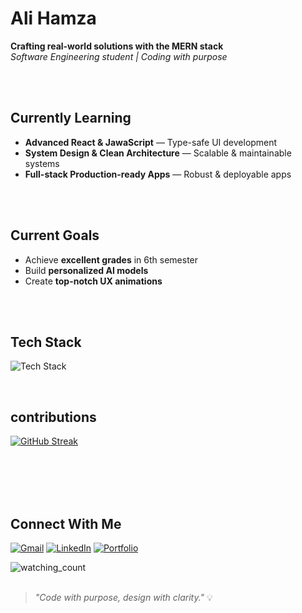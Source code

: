 # Ali Hamza  
**Crafting real-world solutions with the MERN stack**  
*Software Engineering student | Coding with purpose*

<br>
<br>

##  Currently Learning  
- **Advanced React & JawaScript** — Type-safe UI development  
- **System Design & Clean Architecture** — Scalable & maintainable systems  
- **Full-stack Production-ready Apps** — Robust & deployable apps  


<br>
<br>

##  Current Goals  
- Achieve **excellent grades** in 6th semester  
- Build **personalized AI models**  
- Create **top-notch UX animations**




<br>
<br>


##  Tech Stack  
![Tech Stack](https://skillicons.dev/icons?i=tailwind,mongodb,express,react,next,postman,typescript,js,cpp,cs)


<br>

## contributions
[![GitHub Streak](https://github-readme-streak-stats.herokuapp.com?user=thealihamza04&theme=icegray&hide_border=true&border_radius=15&short_numbers=true&date_format=j%20M%5B%20Y%5D&card_width=300&card_height=170&hide_current_streak=true&hide_longest_streak=true)](https://git.io/streak-stats)

<br>
<br>

<br>
<br>

## Connect With Me  

[![Gmail](https://img.shields.io/badge/Gmail-D14836?style=for-the-badge&logo=gmail&logoColor=white)](mailto:contact.developer.hamza@gmail.com)  [![LinkedIn](https://img.shields.io/badge/LinkedIn-0077B5?style=for-the-badge&logo=linkedin&logoColor=white)](https://www.linkedin.com/in/contact-with-alihamza/)  [![Portfolio](https://img.shields.io/badge/Portfolio-blue?style=for-the-badge&logo=vercel&logoColor=white)](https://alihamza-portfolio.vercel.app/)

<img src="https://komarev.com/ghpvc/?username=thealihamza04&color=brightgreen" alt="watching_count" />





<br>
<br>





> *"Code with purpose, design with clarity."* 💡

